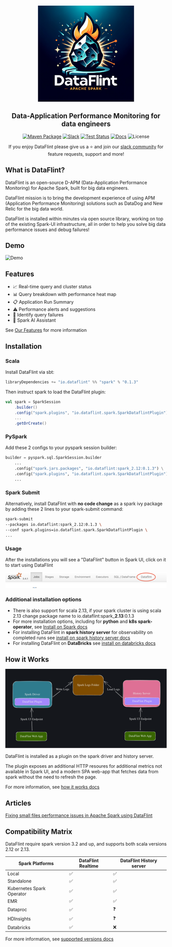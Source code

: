 <p align="center">
<img alt="Logo" src="documentation/resources/logo.png" height="300">
</p>

<h2 align="center">
 Data-Application Performance Monitoring for data engineers
</h2>

<div align="center">

[![Maven Package](https://maven-badges.herokuapp.com/maven-central/io.dataflint/spark_2.12/badge.svg)](https://maven-badges.herokuapp.com/maven-central/io.dataflint/spark_2.12)
[![Slack](https://img.shields.io/badge/Slack-Join%20Us-purple)](https://join.slack.com/t/dataflint/shared_invite/zt-28sr3r3pf-Td_mLx~0Ss6D1t0EJb8CNA)
[![Test Status](https://github.com/dataflint/spark/actions/workflows/ci.yml/badge.svg)](https://github.com/your_username/your_repo/actions/workflows/tests.yml)
[![Docs](https://img.shields.io/badge/Docs-Read%20the%20Docs-blue)](https://dataflint.gitbook.io/dataflint-for-spark/)
![License](https://img.shields.io/badge/License-Apache%202.0-orange)

If you enjoy DataFlint please give us a ⭐️ and join our [slack community](https://join.slack.com/t/dataflint/shared_invite/zt-28sr3r3pf-Td_mLx~0Ss6D1t0EJb8CNA) for feature requests, support and more!

</div>

## What is DataFlint?

DataFlint is an open-source D-APM (Data-Application Performance Monitoring) for Apache Spark, built for big data engineers.

DataFlint mission is to bring the development experience of using APM (Application Performance Monitoring) solutions such as DataDog and New Relic for the big data world.

DataFlint is installed within minutes via open source library, working on top of the existing Spark-UI infrastructure, all in order to help you solve big data performance issues and debug failures!

## Demo

![Demo](documentation/resources/demo.gif)

## Features

- 📈 Real-time query and cluster status
- 📊 Query breakdown with performance heat map
- 📋 Application Run Summary
- ⚠️ Performance alerts and suggestions
- 👀 Identify query failures
- 🤖 Spark AI Assistant

See [Our Features](https://dataflint.gitbook.io/dataflint-for-spark/overview/our-features) for more information

## Installation

### Scala

Install DataFlint via sbt:
```sbt
libraryDependencies += "io.dataflint" %% "spark" % "0.1.3"
```

Then instruct spark to load the DataFlint plugin:
```scala
val spark = SparkSession
    .builder()
    .config("spark.plugins", "io.dataflint.spark.SparkDataflintPlugin")
    ...
    .getOrCreate()
```

### PySpark
Add these 2 configs to your pyspark session builder:

```python
builder = pyspark.sql.SparkSession.builder
    ...
    .config("spark.jars.packages", "io.dataflint:spark_2.12:0.1.3") \
    .config("spark.plugins", "io.dataflint.spark.SparkDataflintPlugin") \
    ...
```

### Spark Submit

Alternatively, install DataFlint with **no code change** as a spark ivy package by adding these 2 lines to your spark-submit command:

```bash
spark-submit
--packages io.dataflint:spark_2.12:0.1.3 \
--conf spark.plugins=io.dataflint.spark.SparkDataflintPlugin \
...
```

### Usage

After the installations you will see a "DataFlint" button in Spark UI, click on it to start using DataFlint

<img alt="Logo" src="documentation/resources/usage.png">

### Additional installation options

* There is also support for scala 2.13, if your spark cluster is using scala 2.13 change package name to io.dataflint:spark_**2.13**:0.1.3
* For more installation options, including for **python** and **k8s spark-operator**, see [Install on Spark docs](https://dataflint.gitbook.io/dataflint-for-spark/getting-started/install-on-spark)
* For installing DataFlint in **spark history server** for observability on completed runs see [install on spark history server docs](https://dataflint.gitbook.io/dataflint-for-spark/getting-started/install-on-spark-history-server)
* For installing DataFlint on **DataBricks** see [install on databricks docs](https://dataflint.gitbook.io/dataflint-for-spark/getting-started/install-on-databricks)

## How it Works

![How it Works](documentation/resources/howitworks.png)

DataFlint is installed as a plugin on the spark driver and history server.

The plugin exposes an additional HTTP resoures for additional metrics not available in Spark UI, and a modern SPA web-app that fetches data from spark without the need to refresh the page.

For more information, see [how it works docs](https://dataflint.gitbook.io/dataflint-for-spark/overview/how-it-works)

## Articles

[Fixing small files performance issues in Apache Spark using DataFlint](https://medium.com/@menishmueli/fixing-small-files-performance-issues-in-apache-spark-using-dataflint-49ffe3eb755f)

## Compatibility Matrix

DataFlint require spark version 3.2 and up, and supports both scala versions 2.12 or 2.13. 


| Spark Platforms           | DataFlint Realtime  | DataFlint History server |
|---------------------------|---------------------|--------------------------|
| Local                     |       ✅            |           ✅             |
| Standalone                |       ✅            |           ✅             |
| Kubernetes Spark Operator |       ✅            |           ✅             |
| EMR                       |       ✅            |           ✅             |
| Dataproc                  |       ✅            |           ❓             |
| HDInsights                |       ✅            |           ❓             |
| Databricks                |       ✅            |           ❌             |

For more information, see [supported versions docs](https://dataflint.gitbook.io/dataflint-for-spark/overview/supported-versions)